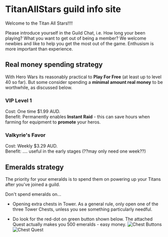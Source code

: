 # TitanAllStars guild info site
Welcome to the Titan All Stars!!!!

Please introduce yourself in the Guild Chat, i.e. How long your been playing?  What you want to get out of being a member? 
We welcome newbies and like to help you get the most out of the game.  Enthusism is more important than experience.

## Real money spending strategy
With Hero Wars its reasonably practical to **Play For Free** (at least up to level 40 so far).
But some consider spending a **minimal amount real money** to be worthwhile, as discussed below.

### VIP Level 1
Cost: One time $1.99 AUD.  
Benefit: Permanently enables **Instant Raid** - this can save hours when farming for equipment to **promote** your heros.  

### Valkyrie's Favor
Cost: Weekly $3.29 AUD.  
Benefit: .... useful in the early stages (??may only need one week??)

## Emeralds strategy
The priority for your emeralds is to spend them on powering up your Titans after you've joined a guild.

Don't spend emeralds on...
* Opening extra chests in Tower.  As a general rule, only open one of the three Tower Chests, unless you see something particularly needful.  

* Do look for the red-dot on green button shown below.  The attached Quest actually makes you 500 emeralds - easy money.
![Chest Buttons](https://herowars.zendesk.com/hc/article_attachments/360039180114/mceclip0.png)
![Chest Quest](https://herowars.zendesk.com/hc/article_attachments/360039180134/mceclip1.png)
